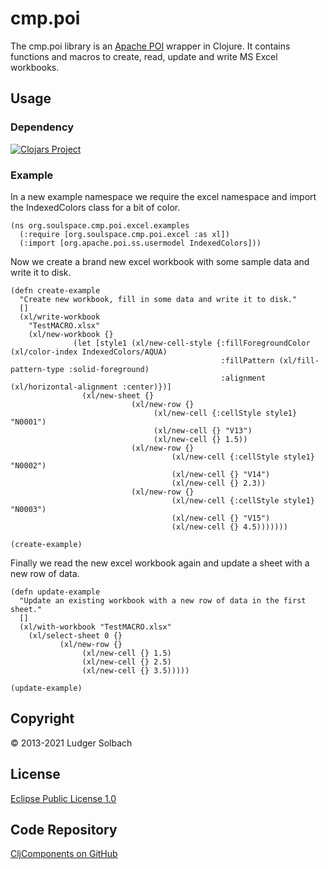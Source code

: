 cmp.poi
=======
The cmp.poi library is an [Apache POI](https://poi.apache.org/) wrapper in Clojure.
It contains functions and macros to create, read, update and write MS Excel workbooks.

Usage
-----
### Dependency
[![Clojars Project](https://img.shields.io/clojars/v/org.soulspace.clj/cmp.poi.svg)](https://clojars.org/org.soulspace.clj/cmp.poi)

### Example
In a new example namespace we require the excel namespace and import the IndexedColors class for a bit of color.

```
(ns org.soulspace.cmp.poi.excel.examples
  (:require [org.soulspace.cmp.poi.excel :as xl])
  (:import [org.apache.poi.ss.usermodel IndexedColors]))
```
Now we create a brand new excel workbook with some sample data and write it to disk.

```
(defn create-example
  "Create new workbook, fill in some data and write it to disk."
  []
  (xl/write-workbook 
    "TestMACRO.xlsx"
    (xl/new-workbook {}
              (let [style1 (xl/new-cell-style {:fillForegroundColor (xl/color-index IndexedColors/AQUA)
                                               :fillPattern (xl/fill-pattern-type :solid-foreground)
                                               :alignment (xl/horizontal-alignment :center)})]
                (xl/new-sheet {}
                           (xl/new-row {}
                                (xl/new-cell {:cellStyle style1} "N0001")
                                (xl/new-cell {} "V13")
                                (xl/new-cell {} 1.5))
                           (xl/new-row {}
                                    (xl/new-cell {:cellStyle style1} "N0002")
                                    (xl/new-cell {} "V14")
                                    (xl/new-cell {} 2.3))
                           (xl/new-row {}
                                    (xl/new-cell {:cellStyle style1} "N0003")
                                    (xl/new-cell {} "V15")
                                    (xl/new-cell {} 4.5)))))))

(create-example)
```

Finally we read the new excel workbook again and update a sheet with a new row of data.

```
(defn update-example
  "Update an existing workbook with a new row of data in the first sheet."
  []
  (xl/with-workbook "TestMACRO.xlsx"
    (xl/select-sheet 0 {}
           (xl/new-row {}
                (xl/new-cell {} 1.5)
                (xl/new-cell {} 2.5)
                (xl/new-cell {} 3.5)))))
                
(update-example)
```

Copyright
---------
© 2013-2021 Ludger Solbach

License
-------
[Eclipse Public License 1.0](http://www.eclipse.org/legal/epl-v10.html)

Code Repository
---------------
[CljComponents on GitHub](https://github.com/lsolbach/CljComponents)

